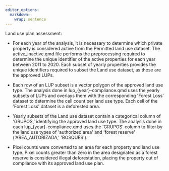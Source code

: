 ```yaml
---
editor_options: 
  markdown: 
    wrap: sentence
---
```


Land use plan assessment:

-   For each year of the analysis, it is necessary to determine which private property is considered active from the Permitted land use dataset.
    The active_inactive.qmd file performs the preprocessing required to determine the unique identifier of the active properties for each year between 2011 to 2020.
    Each subset of yearly properties provides the unique identifiers required to subset the Land use dataset, as these are the approved LUPs.

-   Each row of an LUP subset is a vector polygon of the approved land use type.
    The analysis done in lup\_{year}-compliance.qmd uses the yearly subsets of LUPs and overlays them with the corresponding 'Forest Loss' dataset to determine the cell count per land use type.
    Each cell of the 'Forest Loss' dataset is a deforested area.

-   Yearly subsets of the Land use dataset contain a categorical column of 'GRUPOS,' identifying the approved land use type.
    The analysis done in each lup\_{year}-compliance.qmd uses the 'GRUPOS' column to filter by the land use types of 'authorized area' and 'forest reserve' ('AREA_AUTORIZADA,' 'BOSQUES').

-   Pixel counts were converted to an area for each property and land use type.
    Pixel counts greater than zero in the area designated as a forest reserve is considered illegal deforestation, placing the property out of compliance with its approved land use plan.
